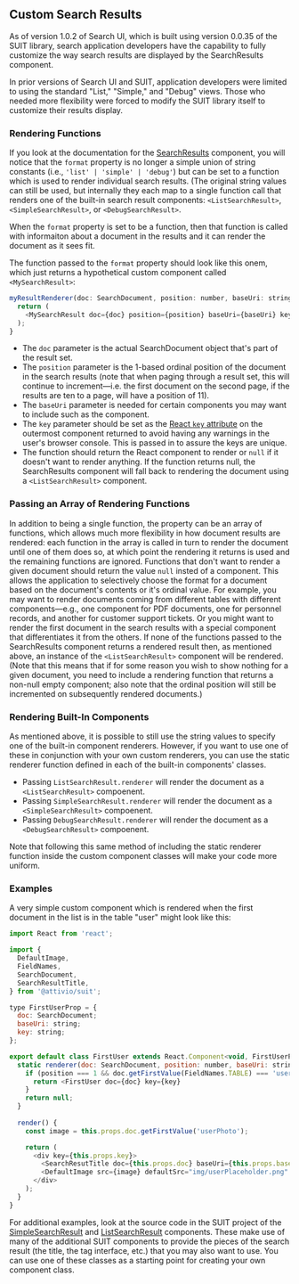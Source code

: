 ## Custom Search Results

As of version 1.0.2 of Search UI, which is built using version 0.0.35 of the SUIT library, search application developers have the capability to fully customize the way search results are displayed by the SearchResults component.

In prior versions of Search UI and SUIT, application developers were limited to using the standard "List," "Simple," and "Debug" views. Those who needed more flexibility were forced to modify the SUIT library itself to customize their results display.

### Rendering Functions

If you look at the documentation for the [SearchResults](https://github.com/attivio/suit/blob/master/src/components/SearchResults.js) component, you will notice that the `format` property is no longer a simple union of string constants (i.e., `'list' | 'simple' | 'debug'`) but can be set to a function which is used to render individual search results. (The original string values can still be used, but internally they each map to a single function call that renders one of the built-in search result components: `<ListSearchResult>`, `<SimpleSearchResult>`, or `<DebugSearchResult>`.

When the `format` property is set to be a function, then that function is called with informaiton about a document in the results and it can render the document as it sees fit.

The function passed to the `format` property should look like this onem, which just returns a hypothetical custom component called `<MySearchResult>`:

```js
myResultRenderer(doc: SearchDocument, position: number, baseUri: string, key: string): any {
  return (
    <MySearchResult doc={doc} position={position} baseUri={baseUri} key={key} />
  );
}
```

* The `doc` parameter is the actual SearchDocument object that's part of the result set.
* The `position` parameter is the 1-based ordinal position of the document in the search results (note that when paging through a result set, this will continue to increment—i.e. the first document on the second page, if the results are ten to a page, will have a position of 11).
* The `baseUri` parameter is needed for certain components you may want to include such as the <SearchResultTags> component.
* The `key` parameter should be set as the [React `key` attribute](https://reactjs.org/docs/lists-and-keys.html#keys) on the outermost component returned to avoid having any warnings in the user's browser console. This is passed in to assure the keys are unique.
* The function should return the React component to render or `null` if it doesn't want to render anything. If the function returns null, the SearchResults component will fall back to rendering the document using a `<ListSearchResult>` component.

### Passing an Array of Rendering Functions

In addition to being a single function, the property can be an array of functions, which allows much more flexibility in how document results are rendered: each function in the array is called in turn to render the document until one of them does so, at which point the rendering it returns is used and the remaining functions are ignored. Functions that don't want to render a given document should return the value `null` insted of a component. This allows the application to selectively choose the format for a document based on the document's contents or it's ordinal value. For example, you may want to render documents coming from different tables with different components—e.g., one component for PDF documents, one for personnel records, and another for customer support tickets. Or you might want to render the first document in the search results with a special component that differentiates it from the others. If none of the functions passed to the SearchResults component returns a rendered result then, as mentioned above, an instance of the `<ListSearchResult>` component will be rendered. (Note that this means that if for some reason you wish to show nothing for a given document, you need to include a rendering function that returns a non-null empty component; also note that the ordinal position will still be incremented on subsequently rendered documents.)

### Rendering Built-In Components

As mentioned above, it is possible to still use the string values to specify one of the built-in component renderers. However, if you want to use one of these in conjunction with your own custom renderers, you can use the static renderer function defined in each of the built-in components' classes.

* Passing `ListSearchResult.renderer` will render the document as a `<ListSearchResult>` compoenent.
* Passing `SimpleSearchResult.renderer` will render the document as a `<SimpleSearchResult>` compoenent.
* Passing `DebugSearchResult.renderer` will render the document as a `<DebugSearchResult>` compoenent.

Note that following this same method of including the static renderer function inside the custom component classes will make your code more uniform.

### Examples

A very simple custom component which is rendered when the first document in the list is in the table "user" might look like this:

```js
import React from 'react';

import {
  DefaultImage,
  FieldNames,
  SearchDocument,
  SearchResultTitle,
} from '@attivio/suit';

type FirstUserProp = {
  doc: SearchDocument;
  baseUri: string;
  key: string;
};

export default class FirstUser extends React.Component<void, FirstUserProps, void> {
  static renderer(doc: SearchDocument, position: number, baseUri: string, key: string): any {
    if (position === 1 && doc.getFirstValue(FieldNames.TABLE) === 'user') {
      return <FirstUser doc={doc} key={key}
    }
    return null;
  }
  
  render() {
    const image = this.props.doc.getFirstValue('userPhoto');

    return (
      <div key={this.props.key}>
        <SearchResutTitle doc={this.props.doc} baseUri={this.props.baseUri} />
        <DefaultImage src={image} defaultSrc="img/userPlaceholder.png" />
      </div>
    );
  }
}
```

For additional examples, look at the source code in the SUIT project of the [SimpleSearchResult](https://github.com/attivio/suit/blob/master/src/components/SimpleSearchResult.js) and [ListSearchResult](https://github.com/attivio/suit/blob/master/src/components/ListSearchResult.js) components. These make use of many of the additional SUIT components to provide the pieces of the search result (the title, the tag interface, etc.) that you may also want to use. You can use one of these classes as a starting point for creating your own component class.
